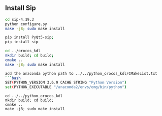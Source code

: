## Install Sip
```bash (python 2)
cd sip-4.19.3
python configure.py
make -j8; sudo make install
```
```bash (python 3)
pip install PyQt5-sip;
pip install sip
```
```bash (KDL C++) 
cd ../orocos_kdl
mkdir build; cd build;
cmake ..
make -j8; sudo make install
```
```bash (Python Binding C++) 
add the anaconda python path to ../../python_orocos_kdl/CMakeList.txt
```bash
SET(PYTHON_VERSION 3.6.9 CACHE STRING "Python Version")
set(PYTHON_EXECUTABLE "/anaconda2/envs/omg/bin/python")
```
```
cd ../../python_orocos_kdl
mkdir build; cd build;
cmake ..  
make -j8; sudo make install
```


